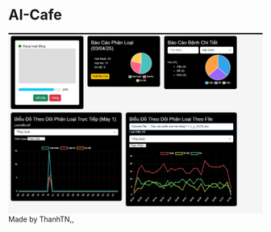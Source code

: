 # AI-Cafe
 ![alt text](https://github.com/TieuNhatThanh2508/AI-Cafe/blob/main/thumbnail.png)
<br/>
Made by ThanhTN,,

